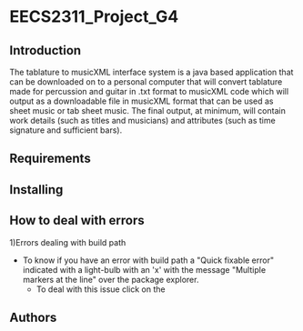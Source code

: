 # EECS2311_Project_G4
## Introduction
The tablature to musicXML interface system is a java based application that can be downloaded on to a personal computer that will convert tablature made for percussion and guitar in .txt format to musicXML code which will output as a downloadable file in musicXML format that can be used as sheet music or tab sheet music. The final output, at minimum, will contain work details (such as titles and musicians) and attributes (such as time signature and sufficient bars).

## Requirements
## Installing
## How to deal with errors
1)Errors dealing with build path
  - To know if you have an error with build path a "Quick fixable error" indicated with a light-bulb with an 'x' with the message "Multiple markers at the line" over the package explorer.
    - To deal with this issue click on the 
## Authors 
